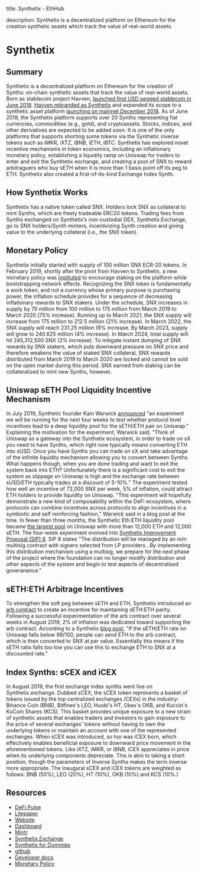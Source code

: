 title: Synthetix - EthHub

description: Synthetix is a decentralized platform on Ethereum for the creation synthetic assets which track the value of real-world assets.

# Synthetix

## Summary

Synthetix is a decentralized platform on Ethereum for the creation of Synths: on-chain synthetic assets that track the value of real-world assets. Born as stablecoin project Havven, [launched first USD pegged stablecoin in June 2018](https://blog.havven.io/nusd-launches-today-e24fbe0ee9c9). [Havven rebranded as Synthetix](https://blog.havven.io/havven-is-transforming-into-synthetix-2fdf727b8892) and expanded its scope to a synthetic asset platform [launching on mainnet December 2018](https://blog.synthetix.io/launch-synths-are-now-live-on-mainnet/). As of June 2019, the Synthetix platform supports over 20 Synths representing fiat currencies, commodities (e.g., gold), and cryptoassets. Stocks, indices, and other derivatives are expected to be added soon. It is one of the only platforms that supports shorting some tokens via the Synthetic inverse tokens such as iMKR, iXTZ, iBNB, iETH, iBTC. Synthetix has explored novel incentive mechanisms in token economics, including an inflationary monetary policy, establishing a liquidity ramp on Uniswap for traders to enter and exit the Synthetix exchange, and creating a pool of SNX to reward arbitraguers who buy sETH when it is more than 1 basis point off its peg to ETH. Synthetix also created a first-of-its-kind Exchange Index Synth. 

## How Synthetix Works

Synthetix has a native token called SNX. Holders lock SNX as collateral to mint Synths, which are freely tradeable ERC20 tokens. Trading fees from Synths exchanged on Synthetix’s non-custodial DEX, Synthetix.Exchange, go to SNX holders/Synth minters, incentivizing Synth creation and giving value to the underlying collateral (i.e., the SNX token).

## Monetary Policy

Synthetix initially started with supply of 100 million SNX ECR-20 tokens. In February 2019, shortly after the pivot from Havven to Synthetix, a new monetary policy was [instituted](https://blog.synthetix.io/synthetix-monetary-policy-changes/#targetText=Why%20Synthetix%20is%20implementing%20an,distributed%20across%2075%2C000%20SNX%20holders) to encourage staking on the platform while bootstrapping network effects. 
Recognizing the SNX token is fundamentally a work token, and not a currency whose primary purpose is purchasing power, the inflation schedule provides for a sequence of decreasing inflationary rewards to SNX stakers. Under the schedule, SNX increases in supply by 75 million from 100 million to 175 million from March 2019 to March 2020 (75% increase). Running up to March 2021, the SNX supply will increase from 175 million to 212.5 million (21% increase). In March 2022, the SNX supply will reach 231.25 million (9% increase. By March 2023, supply will grow to 240.625 million (4% increase). In March 2024, total supply will hit 245,312,500 SNX (2% increase). 
To mitigate instant dumping of SNX rewards by SNX stakers, which puts downward pressure on SNX price and therefore weakens the value of staked SNX collateral, SNX rewards distributed from March 2019 to March 2020 are locked and cannot be sold on the open market during this period. SNX earned from staking can be collateralized to mint new Synths, however. 

## Uniswap sETH Pool Liquidity Incentive Mechanism

In July 2019, Synthetic founder Kain Warwick [announced](https://blog.synthetix.io/uniswap-seth-pool-incentives/) "an experiment we will be running for the next four weeks to test whether protocol level incentives lead to a deep liquidity pool for the sETH/ETH pair on Uniswap." Explaining the motivation for the experiment, Warwick said, "Think of Uniswap as a gateway into the Synthetix ecosystem, in order to trade on sX you need to have Synths, which right now typically means converting ETH into sUSD. Once you have Synths you can trade on sX and take advantage of the infinite liquidity mechanism allowing you to convert between Synths. What happens though, when you are done trading and want to exit the system back into ETH? Unfortunately there is a significant cost to exit the system as slippage on Uniswap is high and the exchange rate between sUSD/ETH typically trades at a discount of 5-10%."
The experiment tested how well an incentive of 72,000 SNX per week, 5% of inflation, could attract ETH holders to provide liquidity on Uniswap. "This experiment will hopefully demonstrate a new kind of composability within the DeFi ecosystem, where protocols can combine incentives across protocols to align incentives in a symbiotic and self reinforcing fashion," Warwick said in a blog post at the time. In fewer than three months, the Synthetic Eth:ETH liquidity pool became [the largest pool](https://defistats.io/#/uniswap/) on Uniswap with more than 12,000 ETH and 12,000 sETH. The four-week experiment evolved into [Synthetix Improvement Proposal (SIP) 8](https://github.com/Synthetixio/SIPs/blob/master/SIPS/sip-8.md). 
SIP 8 states "The distribution will be managed by an m/n multisig contract with signers selected from LP providers...By implementing this distribution mechanism using a multisig, we prepare for the next phase of the project where the foundation can no longer modify distribution and other aspects of the system and begin to test aspects of decentralised goveranance."

## sETH:ETH Arbitrage Incentives

To strengthen the soft peg between sETH and ETH, Synthetix introduced an [arb contract](https://etherscan.io/dapp/0xa6b5e74466edc95d0b6e65c5cbfca0a676d893a4#writeContract) to create an incentive for maintaining sETH:ETH parity. Following a successful experimentation of the arb contract over several weeks in August 2019, 2% of inflation was dedicated toward supporting the arb contract. 
According to a Synthetix [blog post](https://blog.synthetix.io/our-new-seth-snx-arb-contract-is-now-live/), "If the sETH/ETH rate on Uniswap falls below 99/100, people can send ETH to the arb contract, which is then converted to SNX at par value. Essentially this means if the sETH ratio falls too low you can use this to exchange ETH to SNX at a discounted rate."

## Index Synths: sCEX and iCEX

In August 2019, the first exchange index synths went live on Synthetix.exchange. Dubbed sCEX, the sCEX token represents a basket of tokens issued by the top centralized exchanges (CEXs) in the industry: Binance Coin (BNB), Bitfinex's LEO, Huobi's HT, Okex's OKB, and Kucoin's KuCoin Shares (KCS). This basket provides unique exposure to a new strain of synthetic assets that enables traders and investors to gain exposure to the price of several exchanges' tokens without having to own the underlying tokens or maintain an account with one of the represented exchanges. 
When sCEX was introduced, so too was iCEX born, which effectively enables beneficial exposure to downward price movement in the aforementioned tokens. Like iXTZ, iMKR, or iBNB, iCEX appreciates in price when its underlying components depreciate. This is akin to taking a short position, though the parameters of Inverse Synths makes the term inverse more appropriate. 
The inaugural sCEX and iCEX tokens are weighted as follows: BNB (50%), LEO (20%), HT (10%), OKB (10%) and KCS (10%.)

## Resources

* [DeFi Pulse](https://defipulse.com/synthetix)
* [Litepaper](https://www.synthetix.io/uploads/synthetix_litepaper.pdf)
* [Website](https://www.synthetix.io/)
* [Dashboard](https://dashboard.synthetix.io/)
* [Mintr](https://mintr.synthetix.io/)
* [Synthetix.Exchange](https://synthetix.exchange/)
* [Synthetix for Dummies](https://medium.com/@TwiceCrypto/synthetix-for-dummies-477a0760d335)
* [github](https://github.com/Synthetixio/)
* [Developer docs](https://developer.synthetix.io/api/docs/deployed-contracts.html)
* [Monetary Policy](https://blog.synthetix.io/synthetix-monetary-policy-changes/#targetText=Why%20Synthetix%20is%20implementing%20an,distributed%20across%2075%2C000%20SNX%20holders)

